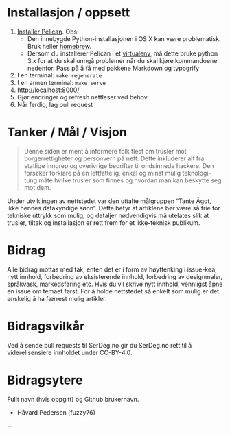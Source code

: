 # Installasjon / oppsett

1. [Installer Pelican](http://docs.getpelican.com/en/stable/). Obs:
	* Den innebygde Python-installasjonen i OS X kan være problematisk. Bruk heller [homebrew](http://brew.sh/).
	* Dersom du installerer Pelican i et [virtualenv](https://pypi.python.org/pypi/virtualenv), må dette bruke python 3.x for at du skal unngå problemer når du skal kjøre kommandoene nedenfor. Pass på å få med pakkene Markdown og typogrify
2. I en terminal: ```make regenerate```
3. I en annen terminal: ```make serve```
4. [http://localhost:8000/](http://localhost:8000/)
5. Gjør endringer og refresh nettleser ved behov
6. Når ferdig, lag pull request

# Tanker / Mål / Visjon

> Denne siden er ment å informere folk flest om trusler mot borgerrettigheter og personvern på nett. Dette inkluderer alt fra statlige inngrep og overivrige bedrifter til ondsinnede hackere. Den forsøker forklare på en lettfattelig, enkel og minst mulig teknologi-tung måte hvilke trusler som finnes og hvordan man kan beskytte seg mot dem.

Under utviklingen av nettstedet var den uttalte målgruppen “Tante Ågot, ikke hennes datakyndige sønn”. Dette betyr at artiklene bør være så frie for tekniske uttrykk som mulig, og detaljer nødvendigvis må utelates slik at trusler, tiltak og installasjon er rett frem for et ikke-teknisk publikum.

# Bidrag
Alle bidrag mottas med tak, enten det er i form av høyttenking i issue-køa, nytt innhold, forbedring av eksisterende innhold, forbedring av designmaler, språkvask, markedsføring etc. Hvis du vil skrive nytt innhold, vennligst åpne en issue om temaet først. For å holde nettstedet så enkelt som mulig er det ønskelig å ha færrest mulig artikler.

# Bidragsvilkår
Ved å sende pull requests til SerDeg.no gir du SerDeg.no rett til å viderelisensiere innholdet under CC-BY-4.0.

# Bidragsytere
Fullt navn (hvis oppgitt) og Github brukernavn.

* Håvard Pedersen (fuzzy76)


--

